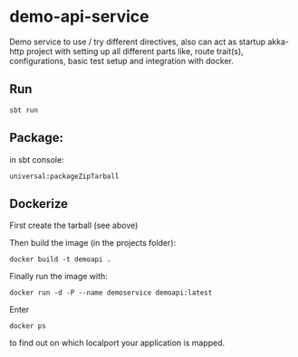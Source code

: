 # demo-api-service

Demo service to use / try different directives, also can act as startup akka-http project with
setting up all different parts like, route trait(s), configurations, basic test setup and integration with docker.

## Run

`sbt run`

## Package:

in sbt console:

`universal:packageZipTarball`

## Dockerize

First create the tarball (see above)

Then build the image (in the projects folder):

`docker build -t demoapi . `

Finally run the image with:

` docker run -d -P --name demoservice demoapi:latest `

Enter
 
`docker ps `

to find out on which localport your application is mapped.





